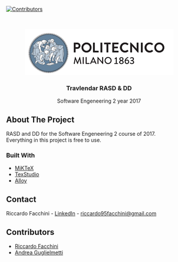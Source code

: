 <!--
*** Many thanks for README template to Othneil Drew: https://github.com/othneildrew
*** Taken from: https://github.com/othneildrew/Best-README-Template
-->





<!-- PROJECT SHIELDS -->
<!--
*** I'm using markdown "reference style" links for readability.
*** Reference links are enclosed in brackets [ ] instead of parentheses ( ).
*** See the bottom of this document for the declaration of the reference variables
*** for contributors-url, forks-url, etc. This is an optional, concise syntax you may use.
*** https://www.markdownguide.org/basic-syntax/#reference-style-links
-->
[![Contributors][contributors-shield]][contributors-url]

<!-- PROJECT LOGO -->
<br />
<p align="center">
  <a>
    <img src="https://github.com/Riccardo95Facchini/FacchiniGuglielmetti-Travlendar-2017/blob/master/Documents/01%20-%20RASD/latex_files/Img/PolimiLogo.png" alt="Logo">
  </a>

  <h3 align="center">Travlendar RASD & DD</h3>

  <p align="center">
    Software Engeneering 2 year 2017
    <br />
  </p>
</p>

<!-- ABOUT THE PROJECT -->
## About The Project

RASD and DD for the Software Engeneering 2 course of 2017.<br/>
Everything in this project is free to use.

### Built With
* [MiKTeX](https://miktex.org/)
* [TexStudio](https://www.xm1math.net/texmaker/)
* [Alloy](http://alloy.lcs.mit.edu/alloy/)

<!-- CONTACT -->
## Contact

Riccardo Facchini - [LinkedIn](https://www.linkedin.com/in/riccardo-facchini-1a8206194/) - riccardo95facchini@gmail.com

<!-- CONTRIBUTORS -->
## Contributors

* <a href="https://github.com/Riccardo95Facchini">Riccardo Facchini</a>
* <a href="https://github.com/AndreaGuglielmetti">Andrea Guglielmetti</a>

<!-- MARKDOWN LINKS & IMAGES -->
<!-- https://www.markdownguide.org/basic-syntax/#reference-style-links -->
[contributors-shield]: https://img.shields.io/github/contributors/Riccardo95Facchini/FacchiniGuglielmetti-Travlendar-2017
[contributors-url]: https://github.com/Riccardo95Facchini/FacchiniGuglielmetti-Travlendar-2017/graphs/contributors
